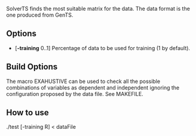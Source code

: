 SolverTS finds the most suitable matrix for the data. The data format is the one produced from GenTS.

## Options

 + [**-training** 0..1] Percentage of data to be used for training (1 by default).

## Build Options
The macro EXAHUSTIVE can be used to check all the possible combinations of variables as dependent and independent ignoring the configuration proposed by the data file. See MAKEFILE.

## How to use

./test [-training R] < dataFile
